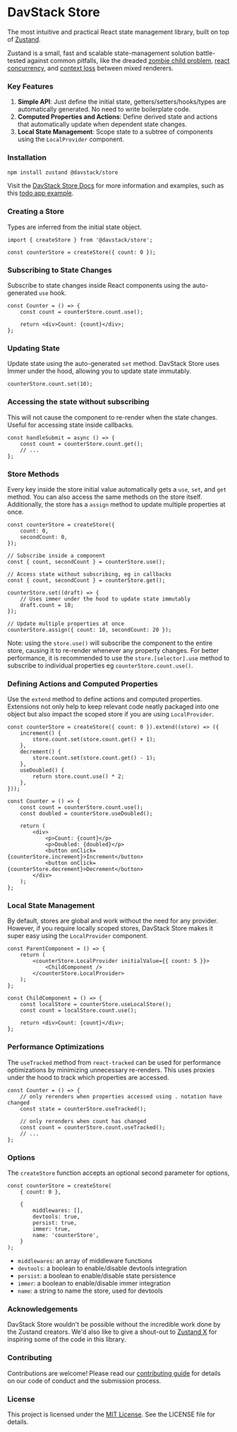 # DavStack Store

The most intuitive and practical React state management library, built on top of [Zustand](https://github.com/pmndrs/zustand).

Zustand is a small, fast and scalable state-management solution battle-tested against common pitfalls, like the dreaded [zombie child problem](https://react-redux.js.org/api/hooks#stale-props-and-zombie-children), [react concurrency](https://github.com/bvaughn/rfcs/blob/useMutableSource/text/0000-use-mutable-source.md), and [context loss](https://github.com/facebook/react/issues/13332) between mixed renderers.

### Key Features

1. **Simple API**: Just define the initial state, getters/setters/hooks/types are automatically generated. No need to write boilerplate code.
2. **Computed Properties and Actions**: Define derived state and actions that automatically update when dependent state changes.
3. **Local State Management**: Scope state to a subtree of components using the `LocalProvider` component.

### Installation

```bash
npm install zustand @davstack/store
```

Visit the [DavStack Store Docs](https://davstack.com/store/overview) for more information and examples, such as this [todo app example](https://davstack.com/store/todo-example).

### Creating a Store

Types are inferred from the initial state object.

```tsx
import { createStore } from '@davstack/store';

const counterStore = createStore({ count: 0 });
```

### Subscribing to State Changes

Subscribe to state changes inside React components using the auto-generated `use` hook.

```tsx
const Counter = () => {
	const count = counterStore.count.use();

	return <div>Count: {count}</div>;
};
```

### Updating State

Update state using the auto-generated `set` method. DavStack Store uses Immer under the hood, allowing you to update state immutably.

```tsx
counterStore.count.set(10);
```

### Accessing the state without subscribing

This will not cause the component to re-render when the state changes.
Useful for accessing state inside callbacks.

```tsx
const handleSubmit = async () => {
	const count = counterStore.count.get();
	// ...
};
```

### Store Methods

Every key inside the store initial value automatically gets a `use`, `set`, and `get` method. You can also access the same methods on the store itself. Additionally, the store has a `assign` method to update multiple properties at once.

```tsx
const counterStore = createStore({
	count: 0,
	secondCount: 0,
});

// Subscribe inside a component
const { count, secondCount } = counterStore.use();

// Access state without subscribing, eg in callbacks
const { count, secondCount } = counterStore.get();

counterStore.set((draft) => {
	// Uses immer under the hood to update state immutably
	draft.count = 10;
});

// Update multiple properties at once
counterStore.assign({ count: 10, secondCount: 20 });
```

Note: using the `store.use()` will subscribe the component to the entire store, causing it to re-render whenever any property changes. For better performance, it is recommended to use the `store.[selector].use` method to subscribe to individual properties eg `counterStore.count.use()`.

### Defining Actions and Computed Properties

Use the `extend` method to define actions and computed properties. Extensions not only help to keep relevant code neatly packaged into one object but also impact the scoped store if you are using `LocalProvider`.

```tsx
const counterStore = createStore({ count: 0 }).extend((store) => ({
	increment() {
		store.count.set(store.count.get() + 1);
	},
	decrement() {
		store.count.set(store.count.get() - 1);
	},
	useDoubled() {
		return store.count.use() * 2;
	},
}));

const Counter = () => {
	const count = counterStore.count.use();
	const doubled = counterStore.useDoubled();

	return (
		<div>
			<p>Count: {count}</p>
			<p>Doubled: {doubled}</p>
			<button onClick={counterStore.increment}>Increment</button>
			<button onClick={counterStore.decrement}>Decrement</button>
		</div>
	);
};
```

### Local State Management

By default, stores are global and work without the need for any provider. However, if you require locally scoped stores, DavStack Store makes it super easy using the `LocalProvider` component.

```tsx
const ParentComponent = () => {
	return (
		<counterStore.LocalProvider initialValue={{ count: 5 }}>
			<ChildComponent />
		</counterStore.LocalProvider>
	);
};

const ChildComponent = () => {
	const localStore = counterStore.useLocalStore();
	const count = localStore.count.use();

	return <div>Count: {count}</div>;
};
```

### Performance Optimizations

The `useTracked` method from `react-tracked` can be used for performance optimizations by minimizing unnecessary re-renders. This uses proxies under the hood to track which properties are accessed.

```tsx
const Counter = () => {
	// only rerenders when properties accessed using . notation have changed
	const state = counterStore.useTracked();

	// only rerenders when count has changed
	const count = counterStore.count.useTracked();
	// ...
};
```

### Options

The `createStore` function accepts an optional second parameter for options,

```tsx
const counterStore = createStore(
	{ count: 0 },

	{
		middlewares: [],
		devtools: true,
		persist: true,
		immer: true,
		name: 'counterStore',
	}
);
```

- `middlewares`: an array of middleware functions
- `devtools`: a boolean to enable/disable devtools integration
- `persist`: a boolean to enable/disable state persistence
- `immer`: a boolean to enable/disable immer integration
- `name`: a string to name the store, used for devtools

### Acknowledgements

DavStack Store wouldn't be possible without the incredible work done by the Zustand creators. We'd also like to give a shout-out to [Zustand X](https://github.com/udecode/zustand-x) for inspiring some of the code in this library.

### Contributing

Contributions are welcome! Please read our [contributing guide](link-to-contributing-guide) for details on our code of conduct and the submission process.

### License

This project is licensed under the [MIT License](link-to-license). See the LICENSE file for details.
